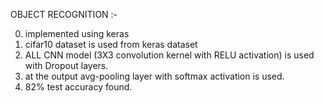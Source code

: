 OBJECT RECOGNITION :-

0) implemented  using keras
1) cifar10 dataset is used from keras dataset
2) ALL CNN model (3X3 convolution kernel  with RELU activation) is used with Dropout layers.
3) at the output avg-pooling layer with softmax activation is used.
4) 82% test accuracy found.
